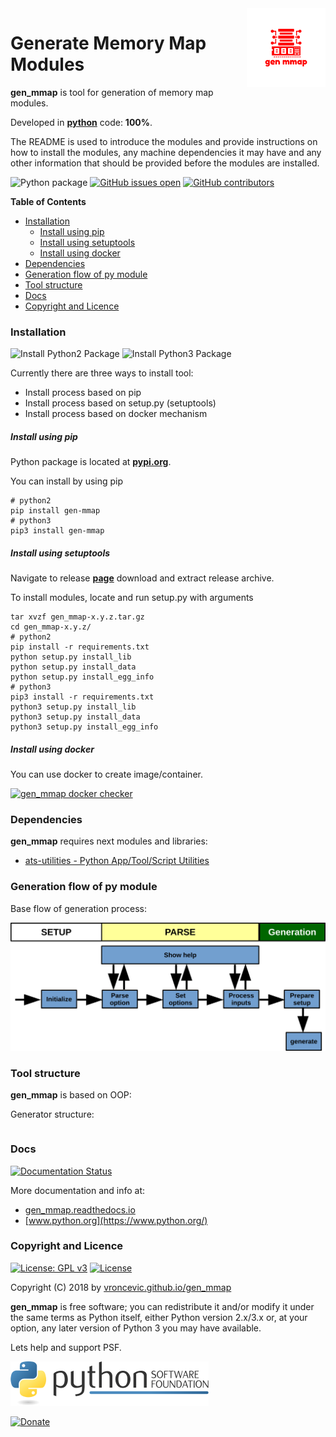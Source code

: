 <img align="right" src="https://raw.githubusercontent.com/vroncevic/gen_mmap/dev/docs/gen_mmap_logo.png" width="25%">

# Generate Memory Map Modules

**gen_mmap** is tool for generation of memory map modules.

Developed in **[python](https://www.python.org/)** code: **100%**.

The README is used to introduce the modules and provide instructions on
how to install the modules, any machine dependencies it may have and any
other information that should be provided before the modules are installed.

![Python package](https://github.com/vroncevic/gen_mmap/workflows/Python%20package%20gen_mmap/badge.svg?branch=master) [![GitHub issues open](https://img.shields.io/github/issues/vroncevic/gen_mmap.svg)](https://github.com/vroncevic/gen_mmap/issues) [![GitHub contributors](https://img.shields.io/github/contributors/vroncevic/gen_mmap.svg)](https://github.com/vroncevic/gen_mmap/graphs/contributors)

<!-- START doctoc generated TOC please keep comment here to allow auto update -->
<!-- DON'T EDIT THIS SECTION, INSTEAD RE-RUN doctoc TO UPDATE -->
**Table of Contents**

- [Installation](#installation)
    - [Install using pip](#install-using-pip)
    - [Install using setuptools](#install-using-setuptools)
    - [Install using docker](#install-using-docker)
- [Dependencies](#dependencies)
- [Generation flow of py module](#generation-flow-of-py-module)
- [Tool structure](#tool-structure)
- [Docs](#docs)
- [Copyright and Licence](#copyright-and-licence)

<!-- END doctoc generated TOC please keep comment here to allow auto update -->

### Installation

![Install Python2 Package](https://github.com/vroncevic/gen_mmap/workflows/Install%20Python2%20Package%20gen_mmap/badge.svg?branch=master) ![Install Python3 Package](https://github.com/vroncevic/gen_mmap/workflows/Install%20Python3%20Package%20gen_mmap/badge.svg?branch=master)

Currently there are three ways to install tool:
* Install process based on pip
* Install process based on setup.py (setuptools)
* Install process based on docker mechanism

##### Install using pip

Python package is located at **[pypi.org](https://pypi.org/project/gen-mmap/)**.

You can install by using pip
```
# python2
pip install gen-mmap
# python3
pip3 install gen-mmap
```

##### Install using setuptools

Navigate to release **[page](https://github.com/vroncevic/gen_mmap/releases/)** download and extract release archive.

To install modules, locate and run setup.py with arguments
```
tar xvzf gen_mmap-x.y.z.tar.gz
cd gen_mmap-x.y.z/
# python2
pip install -r requirements.txt
python setup.py install_lib
python setup.py install_data
python setup.py install_egg_info
# python3
pip3 install -r requirements.txt
python3 setup.py install_lib
python3 setup.py install_data
python3 setup.py install_egg_info
```

##### Install using docker

You can use docker to create image/container.

[![gen_mmap docker checker](https://github.com/vroncevic/gen_mmap/workflows/gen_mmap%20docker%20checker/badge.svg)](https://github.com/vroncevic/gen_mmap/actions?query=workflow%3A%22gen_mmap+docker+checker%22)

### Dependencies

**gen_mmap** requires next modules and libraries:

* [ats-utilities - Python App/Tool/Script Utilities](https://vroncevic.github.io/ats_utilities)

### Generation flow of py module

Base flow of generation process:

![alt tag](https://raw.githubusercontent.com/vroncevic/gen_mmap/dev/docs/gen_mmap_flow.png)

### Tool structure

**gen_mmap** is based on OOP:

Generator structure:

```

```

### Docs

[![Documentation Status](https://readthedocs.org/projects/gen_mmap/badge/?version=latest)](https://gen_mmap.readthedocs.io/projects/gen_mmap/en/latest/?badge=latest)

More documentation and info at:
* [gen_mmap.readthedocs.io](https://gen_mmap.readthedocs.io/en/latest/)
* [www.python.org](https://www.python.org/)

### Copyright and Licence

[![License: GPL v3](https://img.shields.io/badge/License-GPLv3-blue.svg)](https://www.gnu.org/licenses/gpl-3.0) [![License](https://img.shields.io/badge/License-Apache%202.0-blue.svg)](https://opensource.org/licenses/Apache-2.0)

Copyright (C) 2018 by [vroncevic.github.io/gen_mmap](https://vroncevic.github.io/gen_mmap)

**gen_mmap** is free software; you can redistribute it and/or modify
it under the same terms as Python itself, either Python version 2.x/3.x or,
at your option, any later version of Python 3 you may have available.

Lets help and support PSF.

[![Python Software Foundation](https://raw.githubusercontent.com/vroncevic/gen_mmap/dev/docs/psf-logo-alpha.png)](https://www.python.org/psf/)

[![Donate](https://www.paypalobjects.com/en_US/i/btn/btn_donateCC_LG.gif)](https://psfmember.org/index.php?q=civicrm/contribute/transact&reset=1&id=2)

